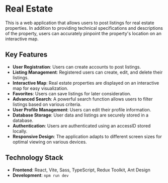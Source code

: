 # Real Estate

This is a web application that allows users to post listings for real estate properties. In addition to providing technical specifications and descriptions of the property, users can accurately pinpoint the property's location on an interactive map.

## Key Features

- **User Registration**: Users can create accounts to post listings.
- **Listing Management**: Registered users can create, edit, and delete their listings.
- **Interactive Map**: Real estate properties are displayed on an interactive map for easy visualization.
- **Favorites**: Users can save listings for later consideration.
- **Advanced Search**: A powerful search function allows users to filter listings based on various criteria.
- **User Profile Management**: Users can edit their profile information.
- **Database Storage**: User data and listings are securely stored in a database.
- **Authentication**: Users are authenticated using an accessID stored locally.
- **Responsive Design**: The application adapts to different screen sizes for optimal viewing on various devices.

## Technology Stack

- **Frontend**: React, Vite, Sass, TypeScript, Redux Toolkit, Ant Design
- **Development**: `npm run dev`
